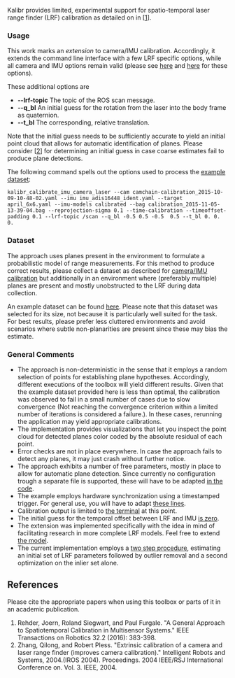 Kalibr provides limited, experimental support for spatio-temporal laser range finder (LRF) calibration as detailed on in [[1](#references)].

### Usage
This work marks an _extension_ to camera/IMU calibration. Accordingly, it extends the command line interface with a few LRF specific options, while all camera and IMU options remain valid (please see [here](Multi-IMU-and-IMU-intrinsic-calibration#3-running-the-calibration) and [here](Camera-IMU-calibration#3-running-the-calibration) for these options).

These additional options are
* **--lrf-topic** The topic of the ROS scan message.
* **--q_bl** An initial guess for the rotation from the laser into the body frame as quaternion.
* **--t_bl** The corresponding, relative translation.

Note that the initial guess needs to be sufficiently accurate to yield an initial point cloud that allows for automatic identification of planes. Please consider [[2](#references)] for determining an initial guess in case coarse estimates fail to produce plane detections.

The following command spells out the options used to process the [example dataset](#dataset):
```
kalibr_calibrate_imu_camera_laser --cam camchain-calibration_2015-10-09-10-48-02.yaml --imu imu_adis16448_ident.yaml --target april_6x6.yaml --imu-models calibrated --bag calibration_2015-11-05-13-39-04.bag --reprojection-sigma 0.1 --time-calibration --timeoffset-padding 0.1 --lrf-topic /scan --q_bl -0.5 0.5 -0.5  0.5 --t_bl 0. 0. 0.
```

### Dataset
The approach uses planes present in the environment to formulate a probabilistic model of range measurements. For this method to produce correct results, please collect a dataset as described for [camera/IMU calibration](Camera-IMU-calibration#2-collect-images) but additionally in an environment where (preferably multiple) planes are present and mostly unobstructed to the LRF during data collection.

An example dataset can be found [here](https://drive.google.com/file/d/0B4rISk5dxJScOEhXQ3loMUw1SGM/view?usp=sharing). Please note that this dataset was selected for its size, not because it is particularly well suited for the task. For best results, please prefer less cluttered environments and avoid scenarios where subtle non-planarities are present since these may bias the estimate.

### General Comments
* The approach is non-deterministic in the sense that it employs a random selection of points for establishing plane hypotheses. Accordingly, different executions of the toolbox will yield different results. Given that the example dataset provided here is less than optimal, the calibration was observed to fail in a small number of cases due to slow convergence (Not reaching the convergence criterion within a limited number of iterations is considered a failure.). In these cases, rerunning the application may yield appropriate calibrations. 
* The implementation provides visualizations that let you inspect the point cloud for detected planes color coded by the absolute residual of each point.
* Error checks are not in place everywhere. In case the approach fails to detect any planes, it may just crash without further notice.
* The approach exhibits a number of free parameters, mostly in place to allow for automatic plane detection. Since currently no configuration trough a separate file is supported, these will have to be adapted [in the code](https://github.com/ethz-asl/kalibr/blob/experimental/lrf-calibration/aslam_offline_calibration/kalibr/python/kalibr_imu_camera_calibration/LrfSensor.py#L48-L56).
* The example employs hardware synchronization using a timestamped trigger. For general use, you will have to adapt [these lines](https://github.com/ethz-asl/kalibr/blob/experimental/lrf-calibration/aslam_offline_calibration/kalibr/python/kalibr_imu_camera_calibration/LrfSensor.py#L33-L35).
* Calibration output is limited to [the terminal](https://github.com/ethz-asl/kalibr/blob/experimental/lrf-calibration/aslam_offline_calibration/kalibr/python/kalibr_calibrate_imu_camera_laser#L244-L258) at this point.
* The initial guess for the temporal offset between LRF and IMU [is zero](https://github.com/ethz-asl/kalibr/blob/experimental/lrf-calibration/aslam_offline_calibration/kalibr/python/kalibr_imu_camera_calibration/LrfSensor.py#L280).
* The extension was implemented specifically with the idea in mind of facilitating research in more complete LRF models. Feel free to extend [the model](https://github.com/ethz-asl/kalibr/blob/experimental/lrf-calibration/aslam_offline_calibration/kalibr/python/kalibr_imu_camera_calibration/LrfSensor.py#L329-L341). 
* The current implementation employs a [two step procedure](https://github.com/ethz-asl/kalibr/blob/experimental/lrf-calibration/aslam_offline_calibration/kalibr/python/kalibr_calibrate_imu_camera_laser#L229-L231), estimating an initial set of LRF parameters followed by outlier removal and a second optimization on the inlier set alone. 

## References
Please cite the appropriate papers when using this toolbox or parts of it in an academic publication.

1. <a name="general2016"></a>Rehder, Joern, Roland Siegwart, and Paul Furgale. "A General Approach to Spatiotemporal Calibration in Multisensor Systems." IEEE Transactions on Robotics 32.2 (2016): 383-398.
1. <a name="extrinsic2004"></a>Zhang, Qilong, and Robert Pless. "Extrinsic calibration of a camera and laser range finder (improves camera calibration)." Intelligent Robots and Systems, 2004.(IROS 2004). Proceedings. 2004 IEEE/RSJ International Conference on. Vol. 3. IEEE, 2004.
